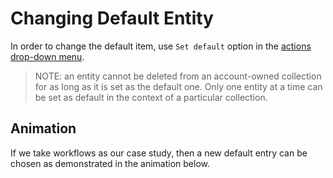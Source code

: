 # Changing Default Entity

In order to change the default item, use `Set default` option <i class="zmdi zmdi-star-outline zmdi-hc-border"></i> in the [actions drop-down menu](../../entities-general/ui/explorer.md#actions-dropdown). 

> NOTE: an entity cannot be deleted from an account-owned collection for as long as it is set as the default one. Only one entity at a time can be set as default in the context of a particular collection.

## Animation

If we take workflows as our case study, then a new default entry can be chosen as demonstrated in the animation below.

<img data-gifffer="/images/setting-default.gif" />
